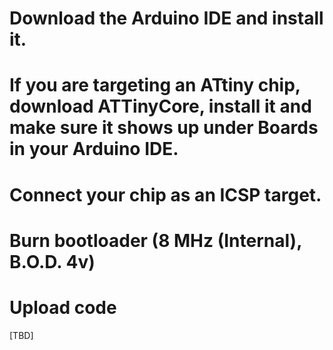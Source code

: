 # Download the Arduino IDE and install it.
# If you are targeting an ATtiny chip, download ATTinyCore, install it and make sure it shows up under Boards in your Arduino IDE.
# Connect your chip as an ICSP target.
# Burn bootloader (8 MHz (Internal), B.O.D. 4v)
# Upload code

[TBD]